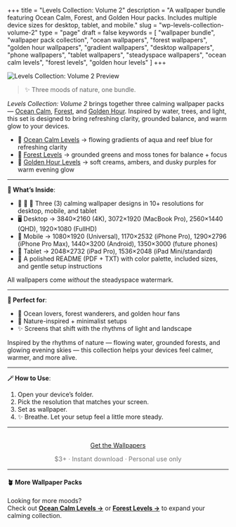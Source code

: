 +++
title = "Levels Collection: Volume 2"
description = "A wallpaper bundle featuring Ocean Calm, Forest, and Golden Hour packs. Includes multiple device sizes for desktop, tablet, and mobile."
slug = "wp-levels-collection-volume-2"
type = "page"
draft = false
keywords = [
  "wallpaper bundle", "wallpaper pack collection", "ocean wallpapers",
  "forest wallpapers", "golden hour wallpapers", "gradient wallpapers",
  "desktop wallpapers", "phone wallpapers", "tablet wallpapers",
  "steadyspace wallpapers", "ocean calm levels", "forest levels", "golden hour levels"
]
+++

![Levels Collection: Volume 2 Preview](/images/wp-levels-collection-volume-2/coll2cover.png)

> ✨ Three moods of nature, one bundle.

_Levels Collection: Volume 2_ brings together three calming wallpaper packs — [Ocean Calm](/wp04-ocean-calm-levels), [Forest](/wp05-forest-levels), and [Golden Hour](/wp06-golden-hour-levels). Inspired by water, trees, and light, this set is designed to bring refreshing clarity, grounded balance, and warm glow to your devices.

- 🌊 [Ocean Calm Levels](/wp04-ocean-calm-levels) → flowing gradients of aqua and reef blue for refreshing clarity
- 🌲 [Forest Levels](/wp05-forest-levels) → grounded greens and moss tones for balance + focus
- 🌆 [Golden Hour Levels](/wp06-golden-hour-levels) → soft creams, ambers, and dusky purples for warm evening glow

---

<div class="highlight-box">

**📂 What’s Inside**:

- 🌊 🌲 🌆 Three (3) calming wallpaper designs in 10+ resolutions for desktop, mobile, and tablet
- 🖥 Desktop → 3840×2160 (4K), 3072×1920 (MacBook Pro), 2560×1440 (QHD), 1920×1080 (FullHD)
- 📱 Mobile → 1080×1920 (Universal), 1170×2532 (iPhone Pro), 1290×2796 (iPhone Pro Max), 1440×3200 (Android), 1350×3000 (future phones)
- 📱 Tablet → 2048×2732 (iPad Pro), 1536×2048 (iPad Mini/standard)
- 📄 A polished README (PDF + TXT) with color palette, included sizes, and gentle setup instructions

All wallpapers come _without_ the steadyspace watermark.</div>

---
 
<div class="highlight-box">

**💚 Perfect for**:

- 🌊 Ocean lovers, forest wanderers, and golden hour fans
- 🌱 Nature-inspired + minimalist setups
- ✨ Screens that shift with the rhythms of light and landscape

Inspired by the rhythms of nature — flowing water, grounded forests, and glowing evening skies — this collection helps your devices feel calmer, warmer, and more alive.</div>

---

<div class="highlight-box">

**🪄 How to Use**:

1. Open your device’s folder.
2. Pick the resolution that matches your screen.
3. Set as wallpaper.
4. ✨ Breathe. Let your setup feel a little more steady. </div>

---  

<div style="text-align: center; margin-top: 2rem;">
  <a class="gumroad-button" href="https://steadyspace.gumroad.com/l/wp_levels2">Get the Wallpapers</a>
  <p style="font-size: 0.9rem; color: #777;">$3+ · Instant download · Personal use only</p>
</div>

---

#### 🪴 More Wallpaper Packs  
Looking for more moods?  
Check out [**Ocean Calm Levels →**](/wp04-ocean-calm-levels) or [**Forest Levels →**](/wp05-forest-levels) to expand your calming collection.  
